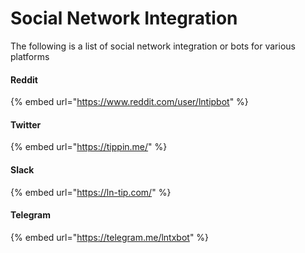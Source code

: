 # Social Network Integration

The following is a list of social network integration or bots for various platforms

#### Reddit

{% embed url="https://www.reddit.com/user/lntipbot" %}

#### Twitter

{% embed url="https://tippin.me/" %}

#### Slack

{% embed url="https://ln-tip.com/" %}

#### Telegram

{% embed url="https://telegram.me/lntxbot" %}



